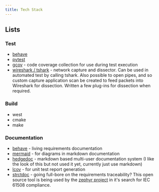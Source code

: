 ```yaml
---
title: Tech Stack
---
```

## Lists
### Test
- [behave](https://github.com/behave/behave)
- [pytest](https://docs.pytest.org/)
- [gcov](https://gcc.gnu.org/onlinedocs/gcc/Gcov.html) - code coverage collection for use during test execution
- [wireshark / tshark](https://www.wireshark.org/) - network capture and dissector. Can be used in automated test by calling tshark. Also possible to open pipes, and so custom capture application scan be created to feed packets into Wireshark for dissection. Written a few plug-ins for dissection when required.

### Build
- west
- cmake
- make

### Documentation
- [behave](https://github.com/behave/behave) - living requirements documentation
- [mermaid](https://mermaid.js.org/) - for diagrams in markdown documentation
- [hedgedoc](https://docs.hedgedoc.org/) - markdown based multi-user documentation system (I like the look of this but not used it yet, currently just use markdown)
- [lcov](https://github.com/linux-test-project/lcov) - for unit test report generation
- [strctdoc](https://github.com/strictdoc-project/strictdoc) - going full-bore on the requirements traceability? This open source tool is being used by the [zephyr project](https://docs.zephyrproject.org/latest/safety/safety_overview.html#) in it's search for IEC 61508 compliance.

